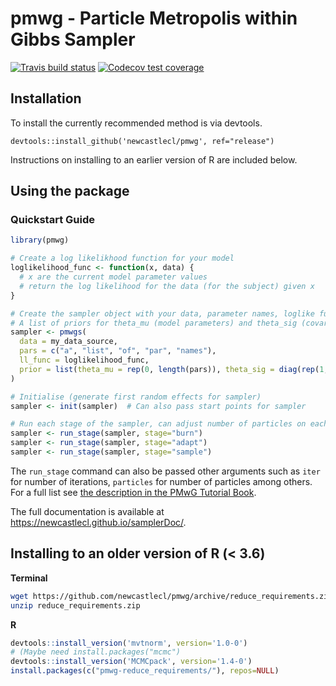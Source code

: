# pmwg - Particle Metropolis within Gibbs Sampler #

<!-- badges: start -->
[![Travis build status](https://travis-ci.com/NewcastleCL/pmwg.svg?branch=release)](https://travis-ci.com/NewcastleCL/pmwg)
[![Codecov test coverage](https://codecov.io/gh/NewcastleCL/pmwg/branch/release/graph/badge.svg)](https://codecov.io/gh/NewcastleCL/pmwg?branch=release)
<!-- badges: end -->

## Installation

To install the currently recommended method is via devtools.

`devtools::install_github('newcastlecl/pmwg', ref="release")`

Instructions on installing to an earlier version of R are included below.

## Using the package

### Quickstart Guide

```r
library(pmwg)

# Create a log likelikhood function for your model
loglikelihood_func <- function(x, data) {
  # x are the current model parameter values
  # return the log likelihood for the data (for the subject) given x
}

# Create the sampler object with your data, parameter names, loglike function and
# A list of priors for theta_mu (model parameters) and theta_sig (covariance matrix)
sampler <- pmwgs(
  data = my_data_source,
  pars = c("a", "list", "of", "par", "names"),
  ll_func = loglikelihood_func,
  prior = list(theta_mu = rep(0, length(pars)), theta_sig = diag(rep(1, length(pars))))
)

# Initialise (generate first random effects for sampler)
sampler <- init(sampler)  # Can also pass start points for sampler

# Run each stage of the sampler, can adjust number of particles on each
sampler <- run_stage(sampler, stage="burn")
sampler <- run_stage(sampler, stage="adapt")
sampler <- run_stage(sampler, stage="sample")
```

The `run_stage` command can also be passed other arguments such as `iter` for number of iterations, `particles` for number of particles among others. For a full list see [the description in the PMwG Tutorial Book](https://newcastlecl.github.io/samplerDoc/pmwg-sampler-and-signal-detection-theory.html#run-sdtsampler).

The full documentation is available at https://newcastlecl.github.io/samplerDoc/.

## Installing to an older version of R (< 3.6)

**Terminal**

```bash
wget https://github.com/newcastlecl/pmwg/archive/reduce_requirements.zip
unzip reduce_requirements.zip
```

**R**

```R
devtools::install_version('mvtnorm', version='1.0-0')
# (Maybe need install.packages("mcmc")
devtools::install_version('MCMCpack', version='1.4-0')
install.packages(c("pmwg-reduce_requirements/"), repos=NULL)
```
